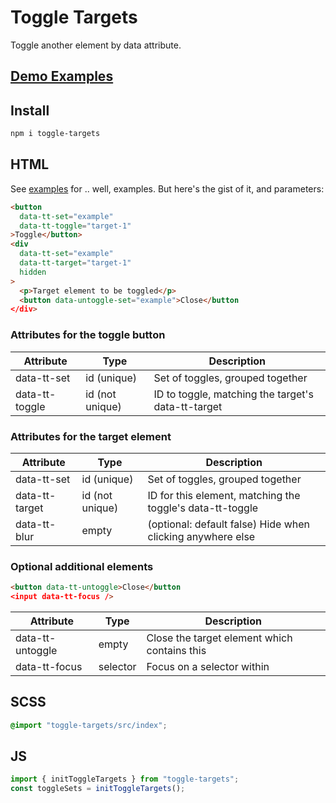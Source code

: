 # Toggle Targets

Toggle another element by data attribute.

## [Demo Examples](https://entozoon.github.io/toggle-targets)

## Install

```bash
npm i toggle-targets
```

## HTML

See [examples](https://entozoon.github.io/toggle-targets) for .. well, examples. But here's the gist of it, and parameters:

```html
<button
  data-tt-set="example"
  data-tt-toggle="target-1"
>Toggle</button>
<div
  data-tt-set="example"
  data-tt-target="target-1"
  hidden
>
  <p>Target element to be toggled</p>
  <button data-untoggle-set="example">Close</button
</div>
```

### Attributes for the toggle button

| Attribute      | Type            | Description                                        |
| -------------- | --------------- | -------------------------------------------------- |
| data-tt-set    | id (unique)     | Set of toggles, grouped together                   |
| data-tt-toggle | id (not unique) | ID to toggle, matching the target's data-tt-target |

### Attributes for the target element

| Attribute      | Type            | Description                                                |
| -------------- | --------------- | ---------------------------------------------------------- |
| data-tt-set    | id (unique)     | Set of toggles, grouped together                           |
| data-tt-target | id (not unique) | ID for this element, matching the toggle's data-tt-toggle  |
| data-tt-blur   | empty           | (optional: default false) Hide when clicking anywhere else |

### Optional additional elements

```html
<button data-tt-untoggle>Close</button
<input data-tt-focus />
```

| Attribute        | Type     | Description                                  |
| ---------------- | -------- | -------------------------------------------- |
| data-tt-untoggle | empty    | Close the target element which contains this |
| data-tt-focus    | selector | Focus on a selector within                   |

## SCSS

```scss
@import "toggle-targets/src/index";
```

## JS

```js
import { initToggleTargets } from "toggle-targets";
const toggleSets = initToggleTargets();
```

